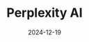 ---  
layout: startup_page  
title: "Perplexity AI"  
id: "perplexity.ai"  
permalink: "/perplexityaiperplexity.ai12192024/"  
website: "https://www.perplexity.ai/"  
funding_round: ""  
funding_amount: "$500M"  
investors: "Institutional Venture Partners"  
about: "Perplexity is an AI-powered search engine that aims to provide users with more comprehensive and insightful answers compared to traditional search engines. It leverages AI to process information and deliver summaries and answers, and recently acquired Carbon to improve its connection to external data sources."  
markets: "AI, Search"  
hq: "San Francisco, California, United States"  
founded_year: "2022"  
linkedin: "https://www.linkedin.com/company/perplexity-ai"  
twitter: "https://twitter.com/perplexity_ai"  
instagram: ""  
facebook: "https://www.facebook.com/perplexityofficial"  
crunchbase: "https://www.crunchbase.com/organization/perplexity-ai"  
pitchbook: "https://pitchbook.com/profiles/company/517947-04"  

date_display: "19-Dec-2024"  
date: "2024-12-19"

# SEO Optimization  
meta_title: "Perplexity AI -  Funding ($500M)"  
meta_description: "Perplexity AI, Perplexity is an AI-powered search engine that aims to provide users with more comprehensive and insightful answers compared to traditional search eng..."  
meta_keywords: "Perplexity AI, AI, Search,  funding"  
canonical_url: "https://startup.projectstartups.com/perplexityaiperplexity.ai12192024/"  
---